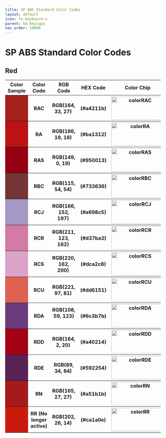 ```yaml
---
title: SP ABS Standard Color Codes
layout: default
icon: fa-keyboard-o
parent: SA Keycaps
nav_order: 10000
---
```


# SP ABS Standard Color Codes

## Red
<table style="width:100%">
  <tr>
    <th width="15%">Color Sample</th>
    <th width="10%">Color Code</th>
    <th width="20%">RGB Code</th>
    <th width="15%">HEX Code</th>
    <th width="40%">Color Chip</th>
  </tr>
  <tr>
    <th style="background-color: rgb(164, 33, 27)">&#160;</th>
    <th><b> RAC </b></th>
    <th>RGB(164, 33, 27) &#173;</th>
    <th>(#a4211b)</th>
    <th><img src="{{ 'assets/images/sa-keycaps/SP_ColorCodes/abs/SP_Abs_ColorCodes_RAC.png' | relative_url }}" alt="colorRAC" height="75" width="170"></th>
  </tr>
  <tr>
    <th style="background-color: rgb(186, 19, 18)">&#160;</th>
    <th><b> RA </b></th>
    <th>RGB(186, 19, 18) &#173;</th>
    <th>(#ba1312)</th>
    <th><img src="{{ 'assets/images/sa-keycaps/SP_ColorCodes/abs/SP_Abs_ColorCodes_RA.png' | relative_url }}" alt="colorRA" height="75" width="170"></th>
  </tr>
  <tr>
    <th style="background-color: rgb(149, 0, 19)">&#160;</th>
    <th><b> RAS </b></th>
    <th>RGB(149, 0, 19) &#173;</th>
    <th>(#950013)</th>
    <th><img src="{{ 'assets/images/sa-keycaps/SP_ColorCodes/abs/SP_Abs_ColorCodes_RAS.png' | relative_url }}" alt="colorRAS" height="75" width="170"></th>
  </tr>
  <tr>
    <th style="background-color: rgb(115, 54, 54)">&#160;</th>
    <th><b> RBC </b></th>
    <th>RGB(115, 54, 54) &#173;</th>
    <th>(#733636)</th>
    <th><img src="{{ 'assets/images/sa-keycaps/SP_ColorCodes/abs/SP_Abs_ColorCodes_RBC.png' | relative_url }}" alt="colorRBC" height="75" width="170"></th>
  </tr>
  <tr>
    <th style="background-color: rgb(166, 152, 197)">&#160;</th>
    <th><b> RCJ </b></th>
    <th>RGB(166, 152, 197) &#173;</th>
    <th>(#a698c5)</th>
    <th><img src="{{ 'assets/images/sa-keycaps/SP_ColorCodes/abs/SP_Abs_ColorCodes_RCJ.png' | relative_url }}" alt="colorRCJ" height="75" width="170"></th>
  </tr>
  <tr>
    <th style="background-color: rgb(211, 123, 162)">&#160;</th>
    <th><b> RCR </b></th>
    <th>RGB(211, 123, 162) &#173;</th>
    <th>(#d37ba2)</th>
    <th><img src="{{ 'assets/images/sa-keycaps/SP_ColorCodes/abs/SP_Abs_ColorCodes_RCR.png' | relative_url }}" alt="colorRCR" height="75" width="170"></th>
  </tr>
  <tr>
    <th style="background-color: rgb(220, 162, 200)">&#160;</th>
    <th><b> RCS </b></th>
    <th>RGB(220, 162, 200) &#173;</th>
    <th>(#dca2c8)</th>
    <th><img src="{{ 'assets/images/sa-keycaps/SP_ColorCodes/abs/SP_Abs_ColorCodes_RCS.png' | relative_url }}" alt="colorRCS" height="75" width="170"></th>
  </tr>
  <tr>
    <th style="background-color: rgb(221, 97, 81)">&#160;</th>
    <th><b> RCU </b></th>
    <th>RGB(221, 97, 81) &#173;</th>
    <th>(#dd6151)</th>
    <th><img src="{{ 'assets/images/sa-keycaps/SP_ColorCodes/abs/SP_Abs_ColorCodes_RCU.png' | relative_url }}" alt="colorRCU" height="75" width="170"></th>
  </tr>
  <tr>
    <th style="background-color: rgb(108, 59, 123)">&#160;</th>
    <th><b> RDA </b></th>
    <th>RGB(108, 59, 123) &#173;</th>
    <th>(#6c3b7b)</th>
    <th><img src="{{ 'assets/images/sa-keycaps/SP_ColorCodes/abs/SP_Abs_ColorCodes_RDA.png' | relative_url }}" alt="colorRDA" height="75" width="170"></th>
  </tr>
  <tr>
    <th style="background-color: rgb(164, 2, 20)">&#160;</th>
    <th><b> RDD </b></th>
    <th>RGB(164, 2, 20) &#173;</th>
    <th>(#a40214)</th>
    <th><img src="{{ 'assets/images/sa-keycaps/SP_ColorCodes/abs/SP_Abs_ColorCodes_RDD.png' | relative_url }}" alt="colorRDD" height="75" width="170"></th>
  </tr>
  <tr>
    <th style="background-color: rgb(89, 34, 84)">&#160;</th>
    <th><b> RDE </b></th>
    <th>RGB(89, 34, 84) &#173;</th>
    <th>(#592254)</th>
    <th><img src="{{ 'assets/images/sa-keycaps/SP_ColorCodes/abs/SP_Abs_ColorCodes_RDE.png' | relative_url }}" alt="colorRDE" height="75" width="170"></th>
  </tr>
  <tr>
    <th style="background-color: rgb(165, 27, 27)">&#160;</th>
    <th><b> RN </b></th>
    <th>RGB(165, 27, 27) &#173;</th>
    <th>(#a51b1b)</th>
    <th><img src="{{ 'assets/images/sa-keycaps/SP_ColorCodes/abs/SP_Abs_ColorCodes_RN.png' | relative_url }}" alt="colorRN" height="75" width="170"></th>
  </tr>
  <tr>
    <th style="background-color: rgb(202, 26, 14)">&#160;</th>
    <th><b> RR (No longer active)</b></th>
    <th>RGB(202, 26, 14) &#173;</th>
    <th>(#ca1a0e)</th>
    <th><img src="{{ 'assets/images/sa-keycaps/SP_ColorCodes/abs/SP_Abs_ColorCodes_RR.png' | relative_url }}" alt="colorRR" height="75" width="170"></th>
  </tr>
</table>
